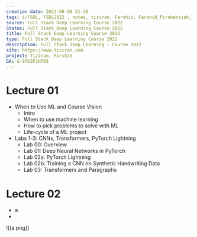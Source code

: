 ```yaml
---
creation date: 2022-08-08 21:38
tags: i/FSDL, FSDL2022 , notes, tiziran, Farshid, Farshid_Pirahansiah, farshidPirahansiah, mindMap, Full_Stack_Deep_Learning_Course_2022
source: Full Stack Deep Learning Course 2022
Status: Full Stack Deep Learning Course 2022
title: Full Stack Deep Learning Course 2022
type: Full Stack Deep Learning Course 2022
description: Full Stack Deep Learning - Course 2022
site: https://www.tiziran.com 
project: Tiziran, Farshid
GA: G-SFK3F1H705
---
```



# Lecture 01 

- When to Use ML and Course Vision
	- Intro
	- When to use machine learning
	- How to pick problems to solve with ML
	- Life-cycle of a ML project
- Labs 1-3: CNNs, Transformers, PyTorch Lightning
	- Lab 00: Overview
	- Lab 01: Deep Neural Networks in PyTorch               
	- Lab 02a: PyTorch Lightning
	- Lab 02b: Training a CNN on Synthetic Handwriting Data
	- Lab 03: Transformers and Paragraphs            

# Lecture 02
- a
- 



![[a.png]]


